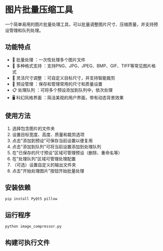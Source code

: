 # 图片批量压缩工具
一个简单易用的图片批量处理工具，可以批量调整图片尺寸、压缩质量，并支持预设管理和队列处理。

## 功能特点
- 📸 批量处理 ：一次性处理多个图片文件
- 🎨 多种格式支持 ：支持PNG、JPG、JPEG、BMP、GIF、TIFF等常见图片格式
- 📐 灵活尺寸调整 ：可自定义目标尺寸，并支持智能裁剪
- 💾 预设管理 ：保存和管理常用的尺寸和质量设置
- 📋 处理队列 ：可将多个预设添加到队列中，依次处理
- 🖥️ 科幻风格界面 ：简洁美观的用户界面，带有动态背景效果
## 使用方法
1. 
   选择包含图片的文件夹
2. 
   设置目标宽度、高度、质量和裁剪选项
3. 
   点击"添加到预设"可保存当前设置以便复用
4. 
   点击"添加到队列"可将当前设置添加到处理队列
5. 
   在"已保存的尺寸预设"区域可管理预设（删除、重命名等）
6. 
   在"处理队列"区域可管理处理配置
7. 
   （可选）设置自定义的输出文件夹
8. 
   点击"开始处理图片"按钮开始批量处理
## 安装依赖
```
pip install PyQt5 pillow
```
## 运行程序
```
python image_compressor.py
```
## 构建可执行文件
